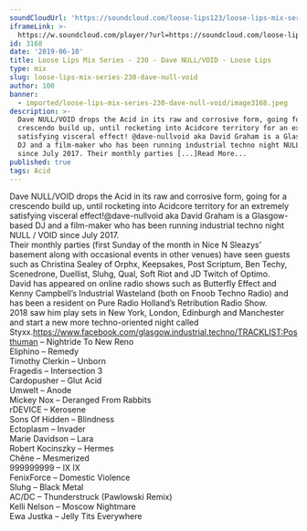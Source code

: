 ```yaml
---
soundCloudUrl: 'https://soundcloud.com/loose-lips123/loose-lips-mix-series-230-dave-nullvoid'
iframeLink: >-
  https://w.soundcloud.com/player/?url=https://soundcloud.com/loose-lips123/loose-lips-mix-series-230-dave-nullvoid&color=00aabb&auto_play=false&hide_related=false&show_comments=true&show_user=true&show_reposts=false
id: 3168
date: '2019-06-10'
title: Loose Lips Mix Series - 230 - Dave NULL/VOID - Loose Lips
type: mix
slug: loose-lips-mix-series-230-dave-null-void
author: 100
banner:
  - imported/loose-lips-mix-series-230-dave-null-void/image3168.jpeg
description: >-
  Dave NULL/VOID drops the Acid in its raw and corrosive form, going for a
  crescendo build up, until rocketing into Acidcore territory for an extremely
  satisfying visceral effect! @dave-nullvoid aka David Graham is a Glasgow-based
  DJ and a film-maker who has been running industrial techno night NULL / VOID
  since July 2017. Their monthly parties [...]Read More...
published: true
tags: Acid
---
```

Dave NULL/VOID drops the Acid in its raw and corrosive form, going for a crescendo build up, until rocketing into Acidcore territory for an extremely satisfying visceral effect!@dave-nullvoid aka David Graham is a Glasgow-based DJ and a film-maker who has been running industrial techno night NULL / VOID since July 2017.  
Their monthly parties (first Sunday of the month in Nice N Sleazys’ basement along with occasional events in other venues) have seen guests such as Christina Sealey of Orphx, Keepsakes, Post Scriptum, Ben Techy, Scenedrone, Duellist, Sluhg, Qual, Soft Riot and JD Twitch of Optimo.  
David has appeared on online radio shows such as Butterfly Effect and Kenny Campbell’s Industrial Wasteland (both on Fnoob Techno Radio) and has been a resident on Pure Radio Holland’s Retribution Radio Show.  
2018 saw him play sets in New York, London, Edinburgh and Manchester and start a new more techno-oriented night called Styxx.https://www.facebook.com/glasgow.industrial.techno/TRACKLIST:Posthuman – Nightride To New Reno  
Eliphino – Remedy  
Timothy Clerkin – Unborn  
Fragedis – Intersection 3  
Cardopusher – Glut Acid  
Umwelt – Anode  
Mickey Nox – Deranged From Rabbits  
rDEVICE – Kerosene  
Sons Of Hidden – Blindness  
Ectoplasm – Invader  
Marie Davidson – Lara  
Robert Kocinszky – Hermes  
Chêne – Mesmerized  
999999999 – IX IX  
FenixForce – Domestic Violence  
Sluhg – Black Metal  
AC/DC – Thunderstruck (Pawlowski Remix)  
Kelli Nelson – Moscow Nightmare  
Ewa Justka – Jelly Tits Everywhere
